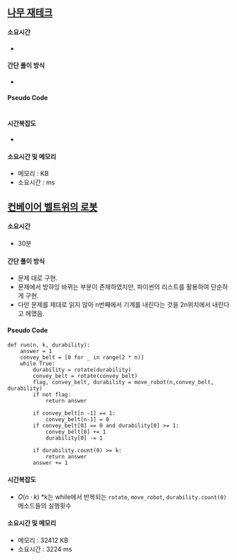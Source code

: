 ## [나무 재테크](https://www.acmicpc.net/problem/16235)

#### 소요시간
- 

#### 간단 풀이 방식
- 

#### Pseudo Code
```

```

#### 시간복잡도
- 

#### 소요시간 및 메모리
- 메모리 :  KB
- 소요시간 : ms

## [컨베이어 벨트위의 로봇](https://www.acmicpc.net/problem/20055)

#### 소요시간
- 30분

#### 간단 풀이 방식
- 문제 대로 구현.
- 문제에서 방햐잉 바뀌는 부분이 존재하였지만, 파이썬의 리스트를 활용하여 단순하게 구현.
- 다만 문제를 제대로 읽지 않아 n번째에서 기계를 내린다는 것을 2n위치에서 내린다고 헤맸음.

#### Pseudo Code
```
def run(n, k, durability):
    answer = 1
    convey_belt = [0 for _ in range(2 * n)]
    while True:
        durability = rotate(durability)
        convey_belt = rotate(convey_belt)
        flag, convey_belt, durability = move_robot(n,convey_belt, durability)
        if not flag:
            return answer

        if convey_belt[n -1] == 1:
            convey_belt[n-1] = 0
        if convey_belt[0] == 0 and durability[0] >= 1:
            convey_belt[0] += 1
            durability[0] -= 1

        if durability.count(0) >= k:
            return answer
        answer += 1

```

#### 시간복잡도
- $O(n\cdot k)$ *k는 while에서 반복되는 `rotate`, `move_robot`, `durability.count(0)` 메소드들의 실행횟수 

#### 소요시간 및 메모리 
- 메모리 : 32412 KB
- 소요시간 : 3224 ms
